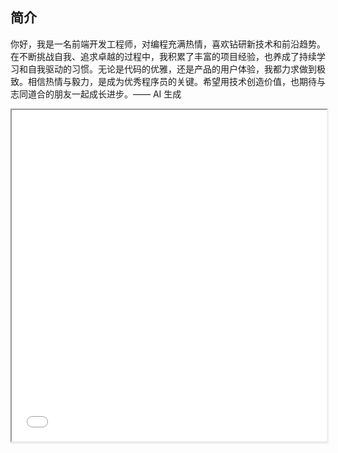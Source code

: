## 简介

你好，我是一名前端开发工程师，对编程充满热情，喜欢钻研新技术和前沿趋势。在不断挑战自我、追求卓越的过程中，我积累了丰富的项目经验，也养成了持续学习和自我驱动的习惯。无论是代码的优雅，还是产品的用户体验，我都力求做到极致。相信热情与毅力，是成为优秀程序员的关键。希望用技术创造价值，也期待与志同道合的朋友一起成长进步。—— AI 生成

<iframe
  width="100%"
  height="530px"
  src="/files/about/snofly-timeline.html"
  title="snofly-timeline"
  class="rounded-lg border dark:border-gray-700 bg-white dark:bg-gray-800 transition-colors duration-300"
  style="box-shadow: 0 1px 3px 0 rgb(0 0 0 / 0.1), 0 1px 2px -1px rgb(0 0 0 / 0.1);"
  loading="lazy"
/><br/ >

## 兴趣爱好

- 游戏：炉石传说、GTAV、塞尔达传说
- 阅读：散文小说、名著传记
- 艺术：美食、美景、美人
- 科研：逻辑推导、代码优雅
- 运动：慢跑、骑行

## MBTI

- [INFJ](https://www.16personalities.com/ch/infj-%E4%BA%BA%E6%A0%BC) 提倡者 2023

- [INTJ](https://www.16personalities.com/ch/intj-%E4%BA%BA%E6%A0%BC) 建筑师 2024

# 学习经历

<!-- INJECT:README -->